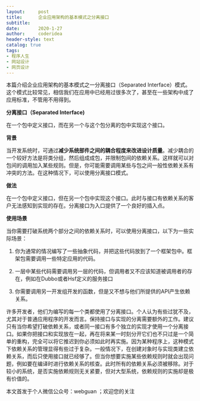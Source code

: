 ```yaml
---
layout:     post
title:      企业应用架构的基本模式之分离接口
subtitle:   
date:       2020-1-27
author:     coderidea
header-style: text
catalog: true
tags:
- 程序人生
- 网站设计
- 网页设计
--- 
```

<p>本篇介绍企业应用架构的基本模式之一分离接口（Separated Interface）模式。这个模式比较常见，相信我们在应用中已经用过很多次了，甚至在一些架构中成了应用标准，不管用不用得到。</p>

<p><strong>分离接口（Separated Interface)</strong></p>

<p>在一个包中定义接口，而在另一个与这个包分离的包中实现这个接口。</p>

<p><strong>背景</strong></p>

<p>当开发系统时，可通过<strong>减少</strong><strong>系统部件之间的</strong><strong>耦合程度来改进设计质量</strong>。减少耦合的一个较好方法是将类分组，然后组成成包，并限制包间的依赖关系。这样就可以对包间的调用加入某些规则。但是，你可能需要调用某些与包之间一般性依赖关系有冲突的方法。在这种情况下，可以使用分离接口模式。</p>

<p><strong>做法</strong></p>

<p>在一个包中定义接口，但在另一个包中实现这个接口。此时与接口有依赖关系的客户无法感知到实现的存在。分离接口为入口提供了一个良好的插入点。</p>

<p><strong>使用场景</strong></p>

<p>当你需要打破系统两个部分之间的依赖关系时，可以使用分离接口，以下为一些实际场景：</p>

<ol><li>
	<p>你为通常的情况编写了一些抽象代码，并把这些代码放到了一个框架包中。框架包需要调用一些特定应用的代码。</p>
	</li>
	<li>
	<p>一层中某些代码需要调用另一层的代码，但调用者又不应该知道被调用者的存在，例如在Dubbo或者Hsf定义的服务接口</p>
	</li>
	<li>
	<p>你需要调用另一开发组开发的函数，但是又不想与他们所提供的API产生依赖关系。</p>
	</li>
</ol><p>许多开发者，他们为编写的每一个类都使用了分离接口。个人认为有些过犹不及，尤其对于普通应用程序的开发而言。保持接口与实现的分离需要额外的工作。建议只有当你希望打破依赖关系，或者同一接口有多个独立的实现才使用一个分离接口。如果你把接口和实现放在一起，再在将来某一时刻分开它们也不只过是一个简单的重构，完全可以将它推迟到你必须如此时再实施。因为某种程序上，这种模式下依赖关系的管理显得有些过于复杂。一般情况下，在创建对象时与实现类建立依赖关系，而后只使用接口就已经够了。但当你想要实施某些依赖规则时就会出现问题，例如要在编译时进行依赖关系的核查。此时所有的依赖关系必须被移除。对于较小的系统，是否实施依赖规则无关紧要，但对大型系统，依赖规则的实施却是极有价值的。</p>

<p>本文首发于个人微信公众号：webguan ；欢迎您的关注</p>

<p><img alt="" class="has" src="https://img-blog.csdn.net/20180825235533667?watermark/2/text/aHR0cHM6Ly9ibG9nLmNzZG4ubmV0L3RpYW55YXhpYW5n/font/5a6L5L2T/fontsize/400/fill/I0JBQkFCMA==/dissolve/70" /></p>

<p> </p>